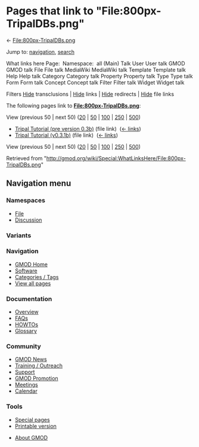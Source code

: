 <div id="mw-page-base" class="noprint">

</div>

<div id="mw-head-base" class="noprint">

</div>

<div id="content" class="mw-body" role="main">

<span id="top"></span>

<div id="mw-js-message" style="display:none;">

</div>



# <span dir="auto">Pages that link to "File:800px-TripalDBs.png"</span>

<div id="bodyContent">

<div id="contentSub">

←
[File:800px-TripalDBs.png](/wiki/File:800px-TripalDBs.png "File:800px-TripalDBs.png")

</div>

<div id="jump-to-nav" class="mw-jump">

Jump to: [navigation](#mw-navigation), [search](#p-search)

</div>

<div id="mw-content-text">

What links here Page:  Namespace:  all (Main) Talk User User talk GMOD
GMOD talk File File talk MediaWiki MediaWiki talk Template Template talk
Help Help talk Category Category talk Property Property talk Type Type
talk Form Form talk Concept Concept talk Filter Filter talk Widget
Widget talk

Filters
[Hide](/mediawiki/index.php?title=Special:WhatLinksHere/File:800px-TripalDBs.png&hidetrans=1 "Special:WhatLinksHere/File:800px-TripalDBs.png")
transclusions \|
[Hide](/mediawiki/index.php?title=Special:WhatLinksHere/File:800px-TripalDBs.png&hidelinks=1 "Special:WhatLinksHere/File:800px-TripalDBs.png")
links \|
[Hide](/mediawiki/index.php?title=Special:WhatLinksHere/File:800px-TripalDBs.png&hideredirs=1 "Special:WhatLinksHere/File:800px-TripalDBs.png")
redirects \|
[Hide](/mediawiki/index.php?title=Special:WhatLinksHere/File:800px-TripalDBs.png&hideimages=1 "Special:WhatLinksHere/File:800px-TripalDBs.png")
file links

The following pages link to
**[File:800px-TripalDBs.png](/wiki/File:800px-TripalDBs.png "File:800px-TripalDBs.png")**:

View (previous 50 \| next 50)
([20](/mediawiki/index.php?title=Special:WhatLinksHere/File:800px-TripalDBs.png&limit=20 "Special:WhatLinksHere/File:800px-TripalDBs.png")
\|
[50](/mediawiki/index.php?title=Special:WhatLinksHere/File:800px-TripalDBs.png&limit=50 "Special:WhatLinksHere/File:800px-TripalDBs.png")
\|
[100](/mediawiki/index.php?title=Special:WhatLinksHere/File:800px-TripalDBs.png&limit=100 "Special:WhatLinksHere/File:800px-TripalDBs.png")
\|
[250](/mediawiki/index.php?title=Special:WhatLinksHere/File:800px-TripalDBs.png&limit=250 "Special:WhatLinksHere/File:800px-TripalDBs.png")
\|
[500](/mediawiki/index.php?title=Special:WhatLinksHere/File:800px-TripalDBs.png&limit=500 "Special:WhatLinksHere/File:800px-TripalDBs.png"))

- [Tripal Tutorial (pre version
  0.3b)](/wiki/Tripal_Tutorial_(pre_version_0.3b) "Tripal Tutorial (pre version 0.3b)")
  (file link) ‎ <span class="mw-whatlinkshere-tools">([←
  links](/mediawiki/index.php?title=Special:WhatLinksHere&target=Tripal+Tutorial+%28pre+version+0.3b%29 "Special:WhatLinksHere"))</span>
- [Tripal Tutorial
  (v0.3.1b)](/wiki/Tripal_Tutorial_(v0.3.1b) "Tripal Tutorial (v0.3.1b)")
  (file link) ‎ <span class="mw-whatlinkshere-tools">([←
  links](/mediawiki/index.php?title=Special:WhatLinksHere&target=Tripal+Tutorial+%28v0.3.1b%29 "Special:WhatLinksHere"))</span>

View (previous 50 \| next 50)
([20](/mediawiki/index.php?title=Special:WhatLinksHere/File:800px-TripalDBs.png&limit=20 "Special:WhatLinksHere/File:800px-TripalDBs.png")
\|
[50](/mediawiki/index.php?title=Special:WhatLinksHere/File:800px-TripalDBs.png&limit=50 "Special:WhatLinksHere/File:800px-TripalDBs.png")
\|
[100](/mediawiki/index.php?title=Special:WhatLinksHere/File:800px-TripalDBs.png&limit=100 "Special:WhatLinksHere/File:800px-TripalDBs.png")
\|
[250](/mediawiki/index.php?title=Special:WhatLinksHere/File:800px-TripalDBs.png&limit=250 "Special:WhatLinksHere/File:800px-TripalDBs.png")
\|
[500](/mediawiki/index.php?title=Special:WhatLinksHere/File:800px-TripalDBs.png&limit=500 "Special:WhatLinksHere/File:800px-TripalDBs.png"))

</div>

<div class="printfooter">

Retrieved from
"<http://gmod.org/wiki/Special:WhatLinksHere/File:800px-TripalDBs.png>"

</div>

<div id="catlinks" class="catlinks catlinks-allhidden">

</div>

<div class="visualClear">

</div>

</div>

</div>

<div id="mw-navigation">

## Navigation menu

<div id="mw-head">



<div id="left-navigation">

<div id="p-namespaces" class="vectorTabs" role="navigation"
aria-labelledby="p-namespaces-label">

### Namespaces

- <span id="ca-nstab-image"><a href="/wiki/File:800px-TripalDBs.png" accesskey="c"
  title="View the file page [c]">File</a></span>
- <span id="ca-talk"><a
  href="/mediawiki/index.php?title=File_talk:800px-TripalDBs.png&amp;action=edit&amp;redlink=1"
  accesskey="t"
  title="Discussion about the content page [t]">Discussion</a></span>

</div>

<div id="p-variants" class="vectorMenu emptyPortlet" role="navigation"
aria-labelledby="p-variants-label">

### 

### Variants[](#)

<div class="menu">

</div>

</div>

</div>

<div id="right-navigation">





</div>



</div>

</div>

</div>

<div id="mw-panel">

<div id="p-logo" role="banner">

<a href="/wiki/Main_Page"
style="background-image: url(http://gmod.org/images/GMOD-cogs.png);"
title="Visit the main page"></a>

</div>

<div id="p-Navigation" class="portal" role="navigation"
aria-labelledby="p-Navigation-label">

### Navigation

<div class="body">

- <span id="n-GMOD-Home">[GMOD Home](/wiki/Main_Page)</span>
- <span id="n-Software">[Software](/wiki/GMOD_Components)</span>
- <span id="n-Categories-.2F-Tags">[Categories /
  Tags](/wiki/Categories)</span>
- <span id="n-View-all-pages">[View all
  pages](/wiki/Special:AllPages)</span>

</div>

</div>

<div id="p-Documentation" class="portal" role="navigation"
aria-labelledby="p-Documentation-label">

### Documentation

<div class="body">

- <span id="n-Overview">[Overview](/wiki/Overview)</span>
- <span id="n-FAQs">[FAQs](/wiki/Category:FAQ)</span>
- <span id="n-HOWTOs">[HOWTOs](/wiki/Category:HOWTO)</span>
- <span id="n-Glossary">[Glossary](/wiki/Glossary)</span>

</div>

</div>

<div id="p-Community" class="portal" role="navigation"
aria-labelledby="p-Community-label">

### Community

<div class="body">

- <span id="n-GMOD-News">[GMOD News](/wiki/GMOD_News)</span>
- <span id="n-Training-.2F-Outreach">[Training /
  Outreach](/wiki/Training_and_Outreach)</span>
- <span id="n-Support">[Support](/wiki/Support)</span>
- <span id="n-GMOD-Promotion">[GMOD
  Promotion](/wiki/GMOD_Promotion)</span>
- <span id="n-Meetings">[Meetings](/wiki/Meetings)</span>
- <span id="n-Calendar">[Calendar](/wiki/Calendar)</span>

</div>

</div>

<div id="p-tb" class="portal" role="navigation"
aria-labelledby="p-tb-label">

### Tools

<div class="body">

- <span id="t-specialpages"><a href="/wiki/Special:SpecialPages" accesskey="q"
  title="A list of all special pages [q]">Special pages</a></span>
- <span id="t-print"><a
  href="/mediawiki/index.php?title=Special:WhatLinksHere/File:800px-TripalDBs.png&amp;printable=yes"
  rel="alternate" accesskey="p"
  title="Printable version of this page [p]">Printable version</a></span>

</div>

</div>

</div>

</div>

<div id="footer" role="contentinfo">

- <span id="footer-places-about">[About
  GMOD](/wiki/GMOD:About "GMOD:About")</span>

<!-- -->






</div>
